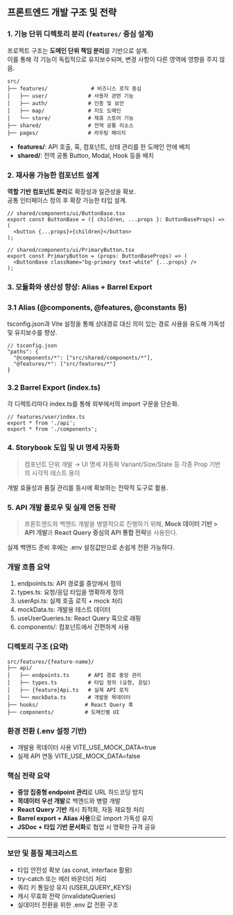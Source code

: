 ## 프론트엔드 개발 구조 및 전략

### 1. 기능 단위 디렉토리 분리 (`features/` 중심 설계)

프로젝트 구조는 **도메인 단위 책임 분리**를 기반으로 설계. <br/>
이를 통해 각 기능이 독립적으로 유지보수되며, 변경 사항이 다른 영역에 영향을 주지 않음.

```
src/
├── features/              # 비즈니스 로직 중심
│   ├── user/             # 사용자 관련 기능
│   ├── auth/             # 인증 및 보안
│   ├── map/              # 지도 도메인
│   └── store/            # 제휴 스토어 기능
├── shared/               # 전역 공통 리소스
├── pages/                # 라우팅 페이지

```

- **features/**: API 호출, 훅, 컴포넌트, 상태 관리를 한 도메인 안에 배치
- **shared/**: 전역 공통 Button, Modal, Hook 등을 배치

### 2. 재사용 가능한 컴포넌트 설계

**역할 기반 컴포넌트 분리**로 확장성과 일관성을 확보.<br/>
공통 인터페이스 정의 후 확장 가능한 타입 설계.<br/>

```tsx
// shared/components/ui/ButtonBase.tsx
export const ButtonBase = ({ children, ...props }: ButtonBaseProps) => (
  <button {...props}>{children}</button>
);

// shared/components/ui/PrimaryButton.tsx
export const PrimaryButton = (props: ButtonBaseProps) => (
  <ButtonBase className="bg-primary text-white" {...props} />
);
```

### 3. 모듈화와 생산성 향상: Alias + Barrel Export

### 3.1 Alias (@components, @features, @constants 등)

tsconfig.json과 Vite 설정을 통해 상대경로 대신 의미 있는 경로 사용을 유도해 가독성 및 유지보수를 향상.

```
// tsconfig.json
"paths": {
  "@components/*": ["src/shared/components/*"],
  "@features/*": ["src/features/*"]
}

```

### 3.2 Barrel Export (index.ts)

각 디렉토리마다 index.ts를 통해 외부에서의 import 구문을 단순화.

```
// features/user/index.ts
export * from './api';
export * from './components';

```

### 4. Storybook 도입 및 UI 명세 자동화

> 컴포넌트 단위 개발 → UI 명세 자동화
> Variant/Size/State 등 각종 Prop 기반의 시각적 테스트 용이

개발 효율성과 품질 관리를 동시에 확보하는 전략적 도구로 활용.

### **5. API 개발 플로우 및 실제 연동 전략**

> 프론트엔드와 백엔드 개발을 병렬적으로 진행하기 위해, **Mock 데이터 기반 > API 개발**과 **React Query 중심의 API 통합 전략**을 사용한다.

실제 백엔드 준비 후에는 .env 설정값만으로 손쉽게 전환 가능하다.

### **개발 흐름 요약**

1. endpoints.ts: API 경로를 중앙에서 정의
2. types.ts: 요청/응답 타입을 명확하게 정의
3. userApi.ts: 실제 호출 로직 + mock 처리
4. mockData.ts: 개발용 테스트 데이터
5. useUserQueries.ts: React Query 훅으로 래핑
6. components/: 컴포넌트에서 간편하게 사용

### **디렉토리 구조 (요약)**

```
src/features/{feature-name}/
├── api/
│   ├── endpoints.ts      # API 경로 중앙 관리
│   ├── types.ts          # 타입 정의 (요청, 응답)
│   ├── {feature}Api.ts   # 실제 API 로직
│   └── mockData.ts       # 개발용 목데이터
├── hooks/               # React Query 훅
├── components/          # 도메인별 UI
```

### **환경 전환 (.env 설정 기반)**

- 개발용 목데이터 사용
  VITE_USE_MOCK_DATA=true
- 실제 API 연동
  VITE_USE_MOCK_DATA=false

### **핵심 전략 요약**

- **중앙 집중형 endpoint 관리**로 URL 하드코딩 방지
- **목데이터 우선 개발**로 백엔드와 병렬 개발
- **React Query 기반** 캐시 최적화, 자동 재요청 처리
- **Barrel export + Alias 사용**으로 import 가독성 유지
- **JSDoc + 타입 기반 문서화**로 협업 시 명확한 규격 공유

---

### **보안 및 품질 체크리스트**

- 타입 안전성 확보 (as const, interface 활용)
- try-catch 또는 에러 바운더리 처리
- 쿼리 키 통일성 유지 (USER_QUERY_KEYS)
- 캐시 무효화 전략 (invalidateQueries)
- 실데이터 전환을 위한 .env 값 전환 구조
